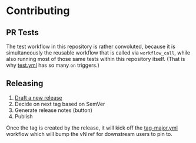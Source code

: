 # Contributing

## PR Tests

The test workflow in this repository is rather convoluted,
because it is simultaneously the reusable workflow that is called via `workflow_call`,
while also running most of those same tests within this repository itself.
(That is why [test.yml][] has so many `on` triggers.)

## Releasing

1. [Draft a new release](../../releases/new)
2. Decide on next tag based on SemVer
3. Generate release notes (button)
4. Publish

Once the tag is created by the release,
it will kick off the [tag-major.yml][] workflow
which will bump the vN ref for downstream users to pin to.

[test.yml]: https://github.com/nodenv/.github/blob/main/.github/workflows/test.yml
[tag-major.yml]: https://github.com/nodenv/.github/blob/main/.github/workflows/tag-major.yml
